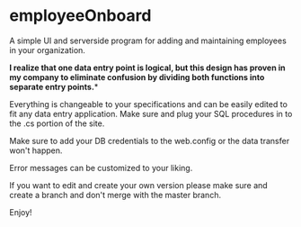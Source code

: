# employeeOnboard
A simple UI and serverside program for adding and maintaining employees in your organization.

****I realize that one data entry point is logical, but this design has proven in my company to eliminate confusion by dividing both functions into separate entry points.*****

Everything is changeable to your specifications and can be easily edited to fit any data entry application. Make sure and plug your SQL procedures in to the .cs portion of the site. 

Make sure to add your DB credentials to the web.config or the data transfer won't happen. 

Error messages can be customized to your liking.

If you want to edit and create your own version please make sure and create a branch and don't merge with the master branch. 

Enjoy!
